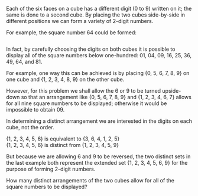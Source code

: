 <p>Each of the six faces on a cube has a different digit (0 to 9) written on it; the same is done to a second cube. By placing the two cubes side-by-side in different positions we can form a variety of 2-digit numbers.</p>

<p>For example, the square number 64 could be formed:</p>

<div class="center">
<img src="project/images/p090.png" class="dark_img" alt="" /><br /></div>

<p>In fact, by carefully choosing the digits on both cubes it is possible to display all of the square numbers below one-hundred: 01, 04, 09, 16, 25, 36, 49, 64, and 81.</p>

<p>For example, one way this can be achieved is by placing {0, 5, 6, 7, 8, 9} on one cube and {1, 2, 3, 4, 8, 9} on the other cube.</p>

<p>However, for this problem we shall allow the 6 or 9 to be turned upside-down so that an arrangement like {0, 5, 6, 7, 8, 9} and {1, 2, 3, 4, 6, 7} allows for all nine square numbers to be displayed; otherwise it would be impossible to obtain 09.</p>

<p>In determining a distinct arrangement we are interested in the digits on each cube, not the order.</p>

<p class="margin_left">{1, 2, 3, 4, 5, 6} is equivalent to {3, 6, 4, 1, 2, 5}<br />
{1, 2, 3, 4, 5, 6} is distinct from {1, 2, 3, 4, 5, 9}</p>

<p>But because we are allowing 6 and 9 to be reversed, the two distinct sets in the last example both represent the extended set {1, 2, 3, 4, 5, 6, 9} for the purpose of forming 2-digit numbers.</p>

<p>How many distinct arrangements of the two cubes allow for all of the square numbers to be displayed?</p>
